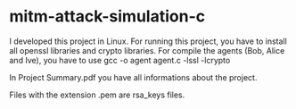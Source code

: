 # mitm-attack-simulation-c
I developed this project in Linux. For running this project, you have to install all openssl libraries and crypto libraries.
For compile the agents (Bob, Alice and Ive), you have to use gcc -o agent agent.c -lssl -lcrypto

In Project Summary.pdf you have all informations about the project.

Files with the extension .pem are rsa_keys files.
